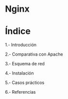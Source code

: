 # Nginx

# Índice

1.- Introducción

2.- Comparativa con Apache

3.- Esquema de red

4.- Instalación

5.- Casos prácticos

6.- Referencias
